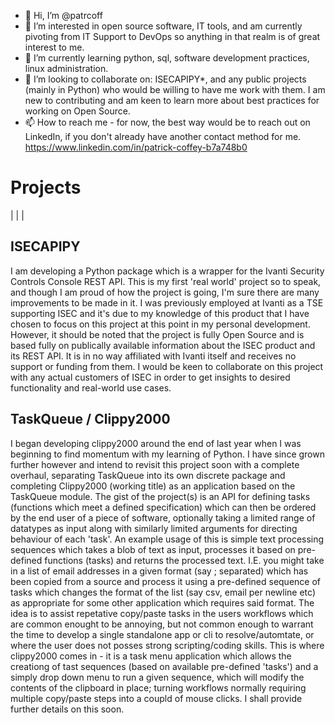 - 👋 Hi, I’m @patrcoff
- 👀 I’m interested in open source software, IT tools, and am currently pivoting from IT Support to DevOps so anything in that realm is of great interest to me.
- 🌱 I’m currently learning python, sql, software development practices, linux administration.
- 💞️ I’m looking to collaborate on: ISECAPIPY*, and any public projects (mainly in Python) who would be willing to have me work with them. I am new to contributing and am keen to learn more about best practices for working on Open Source.
- 📫 How to reach me - for now, the best way would be to reach out on LinkedIn, if you don't already have another contact method for me. https://www.linkedin.com/in/patrick-coffey-b7a748b0


<h1>Projects</h1>

|
|
|

<h2>ISECAPIPY</h2>

I am developing a Python package which is a wrapper for the Ivanti Security Controls Console REST API. This is my first 'real world' project so to speak, and though I am proud of how the project is going, I'm sure there are many improvements to be made in it. I was previously employed at Ivanti as a TSE supporting ISEC and it's due to my knowledge of this product that I have chosen to focus on this project at this point in my personal development. However, it should be noted that the project is fully Open Source and is based fully on publically available information about the ISEC product and its REST API. It is in no way affiliated with Ivanti itself and receives no support or funding from them. I would be keen to collaborate on this project with any actual customers of ISEC in order to get insights to desired functionality and real-world use cases.

<h2>TaskQueue / Clippy2000</h2>

I began developing clippy2000 around the end of last year when I was beginning to find momentum with my learning of Python. I have since grown further however and intend to revisit this project soon with a complete overhaul, separating TaskQueue into its own discrete package and completing Clippy2000 (working title) as an application based on the TaskQueue module. The gist of the project(s) is an API for defining tasks (functions which meet a defined specification) which can then be ordered by the end user of a piece of software, optionally taking a limited range of datatypes as input along with similarly limited arguments for directing behaviour of each 'task'. An example usage of this is simple text processing sequences which takes a blob of text as input, processes it based on pre-defined functions (tasks) and returns the processed text. I.E. you might take in a list of email addresses in a given format (say ; separated) which has been copied from a source and process it using a pre-defined sequence of tasks which changes the format of the list (say csv, email per newline etc) as appropriate for some other application which requires said format. The idea is to assist repetative copy/paste tasks in the users workflows which are common enought to be annoying, but not common enough to warrant the time to develop a single standalone app or cli to resolve/automtate, or where the user does not posses strong scripting/coding skills. This is where clippy2000 comes in - it is a task menu application which allows the creationg of tast sequences (based on available pre-defined 'tasks') and a simply drop down menu to run a given sequence, which will modify the contents of the clipboard in place; turning workflows normally requiring multiple copy/paste steps into a coupld of mouse clicks. I shall provide further details on this soon.



<!---
patrcoff/patrcoff is a ✨ special ✨ repository because its `README.md` (this file) appears on your GitHub profile.
You can click the Preview link to take a look at your changes.
--->
